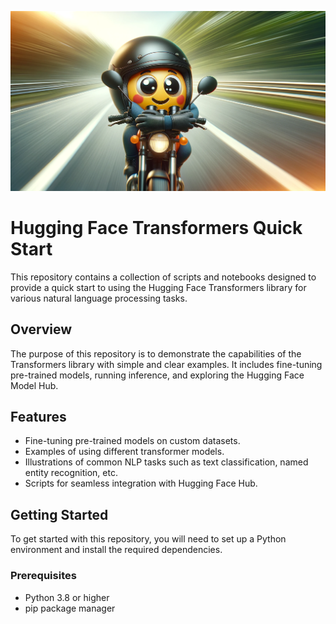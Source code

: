 ![Hugging Face Emoji](https://github.com/mannybernabe/hf_transformers_quick-start/blob/main/images/image.png)

# Hugging Face Transformers Quick Start

This repository contains a collection of scripts and notebooks designed to provide a quick start to using the Hugging Face Transformers library for various natural language processing tasks.

## Overview

The purpose of this repository is to demonstrate the capabilities of the Transformers library with simple and clear examples. It includes fine-tuning pre-trained models, running inference, and exploring the Hugging Face Model Hub.

## Features

- Fine-tuning pre-trained models on custom datasets.
- Examples of using different transformer models.
- Illustrations of common NLP tasks such as text classification, named entity recognition, etc.
- Scripts for seamless integration with Hugging Face Hub.

## Getting Started

To get started with this repository, you will need to set up a Python environment and install the required dependencies.

### Prerequisites

- Python 3.8 or higher
- pip package manager
